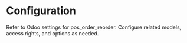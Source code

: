 # Configuration

Refer to Odoo settings for pos_order_reorder. Configure related models, access rights, and options as needed.
